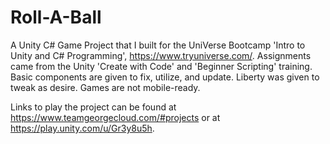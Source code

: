 # Roll-A-Ball
A Unity C# Game Project that I built for the UniVerse Bootcamp 'Intro to Unity and C# Programming', https://www.tryuniverse.com/. Assignments came from the Unity 'Create with Code' and 'Beginner Scripting' training. Basic components are given to fix, utilize, and update. Liberty was given to tweak as desire. Games are not mobile-ready.

Links to play the project can be found at https://www.teamgeorgecloud.com/#projects or at https://play.unity.com/u/Gr3y8u5h.
